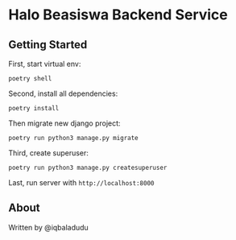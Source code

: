 # Halo Beasiswa Backend Service

## Getting Started

First, start virtual env:

```shell
poetry shell
```

Second, install all dependencies:

```shell
poetry install
```

Then migrate new django project:

```shell
poetry run python3 manage.py migrate
```

Third, create superuser:

```shell
poetry run python3 manage.py createsuperuser
```

Last, run server with `http://localhost:8000`

## About

Written by @iqbaladudu
